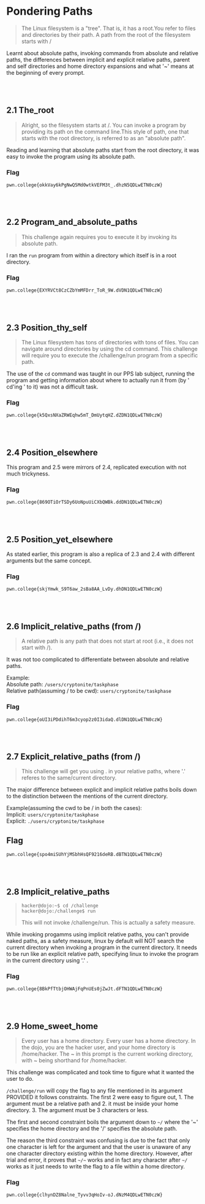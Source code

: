 # Pondering Paths

>The Linux filesystem is a "tree". That is, it has a root.You refer to files and directories by their path. A path from the root of the filesystem starts with /

Learnt about absolute paths, invoking commands from absolute and relative paths, the differences between implicit and explicit relative paths, parent and self directories and home directory expansions and what '~' means at the beginning of every prompt.

<br>
<br>

## 2.1 The_root
>Alright, so the filesystem starts at /. You can invoke a program by providing its path on the command line.This style of path, one that starts with the root directory, is referred to as an "absolute path".

Reading and learning that absolute paths start from the root directory, it was easy to invoke the program using its absolute path.

### Flag
```
pwn.college{okkVay6kPgNwQ5Md0wtkVEFM3t_.dhzN5QDLwETN0czW}
```

<br>
<br>

## 2.2 Program_and_absolute_paths
>This challenge again requires you to execute it by invoking its absolute path.

I ran the ```run``` program from within a directory which itself is in a root directory.

### Flag
```
pwn.college{EXYRVCt8CzCZbYmMFDrr_ToR_9W.dVDN1QDLwETN0czW}
```
<br>
<br>

## 2.3 Position_thy_self
>The Linux filesystem has tons of directories with tons of files. You can navigate around directories by using the cd command. This challenge will require you to execute the /challenge/run program from a specific path.


The use of the ```cd``` command was taught in our PPS lab subject, running the program and getting information about where to actually run it from (by ' cd'ing ' to it) was not a difficult task.

### Flag
```
pwn.college{k5QxsNXaZRWEqhw5mT_DmUytqHZ.dZDN1QDLwETN0czW}
```
<br>
<br>

## 2.4 Position_elsewhere
This program and 2.5 were mirrors of 2.4, replicated execution with not much trickyness.

### Flag

```
pwn.college{869OTiOrTSDy6UoNpuUiCXbQWBk.ddDN1QDLwETN0czW}
```
<br>
<br>

## 2.5 Position_yet_elsewhere
As stated earlier, this program is also a replica of 2.3 and 2.4 with different arguments but the same concept.

### Flag 
```
pwn.college{skjYmwk_S9T6aw_2sBa8AA_LvDy.dhDN1QDLwETN0czW}
```
<br>
<br>

## 2.6 Implicit_relative_paths (from /)
>A relative path is any path that does not start at root (i.e., it does not start with /).

It was not too complicated to differentiate between absolute and relative paths.

Example: <br>
Absolute path: ``` /users/cryptonite/taskphase ```<br>
Relative path(assuming / to be cwd): ```users/cryptonite/taskphase```

### Flag
```
pwn.college{oUI3iPDdihT6m3cyop2z0I3idaQ.dlDN1QDLwETN0czW}
```

<br>
<br>

## 2.7 Explicit_relative_paths (from /)
>This challenge will get you using . in your relative paths, where '.' referes to the same/current directory.

The major difference between explicit and implicit relative paths boils down to the distinction between the mentions of the current directory.

Example(assuming the cwd to be / in both the cases): <br>
Implicit: ```users/cryptonite/taskphase``` <br>
Explicit: ```./users/cryptonite/taskphase```

## Flag
```
pwn.college{spo4miSUhYjMSbhHsQF9216deRB.dBTN1QDLwETN0czW}
```

<br>
<br>


## 2.8 Implicit_relative_paths
> ```
> hacker@dojo:~$ cd /challenge 
> hacker@dojo:/challenge$ run
> ```
> This will not invoke /challenge/run. This is actually a safety measure.

While invoking progamms using implicit relative paths, you can't provide naked paths, as a safety measure, linux by default will NOT search the current directory when invoking a program in the current directory.
It needs to be run like an explicit relative path, specifying linux to invoke the program in the current directory using '.' .


### Flag
```
pwn.college{8BkPfTtbjOHWAjFqPnUEs0jZwJt.dFTN1QDLwETN0czW}
```

<br>
<br>

## 2.9 Home_sweet_home
>Every user has a home directory. Every user has a home directory. In the dojo, you are the hacker user, and your home directory is /home/hacker. The ~ in this prompt is the current working directory, with ~ being shorthand for /home/hacker.

This challenge was complicated and took time to figure what it wanted the user to do.

 ```/challenge/run``` will copy the flag to any file mentioned in its argument PROVIDED it follows constraints. The first 2 were easy to figure out, 1. The argument must be a relative path and 2. it must be inside your home directory. 3. The argument must be 3 characters or less.

 The first and second constraint boils the argument down to ```~/``` where the '~' specifies the home directory and the '/' specifies the absolute path.
 
 The reason the third constraint was confusing is due to the fact that only one character is left for the argument and that the user is unaware of any one character directory existing within the home directory.
However, after trial and error, it proves that ```~/~``` works and in fact any character after ```~/``` works as it just needs to write the flag to a file within a home directory.

 ### Flag
```
pwn.college{clhynDZ8Nalne_Tyvv3qHoIv-oJ.dNzM4QDLwETN0czW}
```
<br>
<br>





